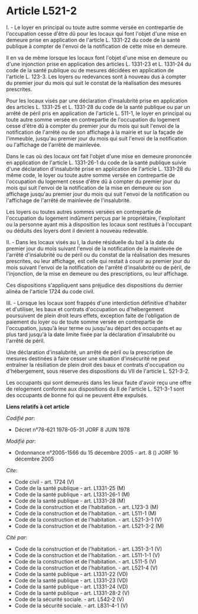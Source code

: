 # Article L521-2

I. - Le loyer en principal ou toute autre somme versée en contrepartie de l'occupation cesse d'être dû pour les locaux qui
font l'objet d'une mise en demeure prise en application de l'article L. 1331-22 du code de la santé publique à compter de
l'envoi de la notification de cette mise en demeure.

Il en va de même lorsque les locaux font l'objet d'une mise en demeure ou d'une injonction prise en application des articles
L. 1331-23 et L. 1331-24 du code de la santé publique ou de mesures décidées en application de l'article L. 123-3. Les loyers
ou redevances sont à nouveau dus à compter du premier jour du mois qui suit le constat de la réalisation des mesures
prescrites.

Pour les locaux visés par une déclaration d'insalubrité prise en application des articles L. 1331-25 et L. 1331-28 du code de
la santé publique ou par un arrêté de péril pris en application de l'article L. 511-1, le loyer en principal ou toute autre
somme versée en contrepartie de l'occupation du logement cesse d'être dû à compter du premier jour du mois qui suit l'envoi
de la notification de l'arrêté ou de son affichage à la mairie et sur la façade de l'immeuble, jusqu'au premier jour du mois
qui suit l'envoi de la notification ou l'affichage de l'arrêté de mainlevée.

Dans le cas où des locaux ont fait l'objet d'une mise en demeure prononcée en application de l'article L. 1331-26-1 du code
de la santé publique suivie d'une déclaration d'insalubrité prise en application de l'article L. 1331-28 du même code, le
loyer ou toute autre somme versée en contrepartie de l'occupation du logement cesse d'être dû à compter du premier jour du
mois qui suit l'envoi de la notification de la mise en demeure ou son affichage jusqu'au premier jour du mois qui suit
l'envoi de la notification ou l'affichage de l'arrêté de mainlevée de l'insalubrité.

Les loyers ou toutes autres sommes versées en contrepartie de l'occupation du logement indûment perçus par le propriétaire,
l'exploitant ou la personne ayant mis à disposition les locaux sont restitués à l'occupant ou déduits des loyers dont il
devient à nouveau redevable.

II. - Dans les locaux visés au I, la durée résiduelle du bail à la date du premier jour du mois suivant l'envoi de la
notification de la mainlevée de l'arrêté d'insalubrité ou de péril ou du constat de la réalisation des mesures prescrites, ou
leur affichage, est celle qui restait à courir au premier jour du mois suivant l'envoi de la notification de l'arrêté
d'insalubrité ou de péril, de l'injonction, de la mise en demeure ou des prescriptions, ou leur affichage.

Ces dispositions s'appliquent sans préjudice des dispositions du dernier alinéa de l'article 1724 du code civil.

III. - Lorsque les locaux sont frappés d'une interdiction définitive d'habiter et d'utiliser, les baux et contrats
d'occupation ou d'hébergement poursuivent de plein droit leurs effets, exception faite de l'obligation de paiement du loyer
ou de toute somme versée en contrepartie de l'occupation, jusqu'à leur terme ou jusqu'au départ des occupants et au plus tard
jusqu'à la date limite fixée par la déclaration d'insalubrité ou l'arrêté de péril.

Une déclaration d'insalubrité, un arrêté de péril ou la prescription de mesures destinées à faire cesser une situation
d'insécurité ne peut entraîner la résiliation de plein droit des baux et contrats d'occupation ou d'hébergement, sous réserve
des dispositions du VII de l'article L. 521-3-2.

Les occupants qui sont demeurés dans les lieux faute d'avoir reçu une offre de relogement conforme aux dispositions du II de
l'article L. 521-3-1 sont des occupants de bonne foi qui ne peuvent être expulsés.

**Liens relatifs à cet article**

_Codifié par_:

  - Décret n°78-621 1978-05-31 JORF 8 JUIN 1978

_Modifié par_:

  - Ordonnance n°2005-1566 du 15 décembre 2005 - art. 8 () JORF 16 décembre 2005

_Cite_:

  - Code civil - art. 1724 (V)
  - Code de la santé publique - art. L1331-25 (M)
  - Code de la santé publique - art. L1331-26-1 (M)
  - Code de la santé publique - art. L1331-28 (M)
  - Code de la construction et de l'habitation. - art. L123-3 (M)
  - Code de la construction et de l'habitation. - art. L511-1 (M)
  - Code de la construction et de l'habitation. - art. L521-3-1 (V)
  - Code de la construction et de l'habitation. - art. L521-3-2 (M)

_Cité par_:

  - Code de la construction et de l'habitation. - art. L351-3-1 (V)
  - Code de la construction et de l'habitation. - art. L511-1-1 (V)
  - Code de la construction et de l'habitation. - art. L511-5 (V)
  - Code de la construction et de l'habitation. - art. L521-4 (V)
  - Code de la santé publique - art. L1331-22 (VD)
  - Code de la santé publique - art. L1331-23 (VD)
  - Code de la santé publique - art. L1331-24 (VD)
  - Code de la santé publique - art. L1331-28-2 (V)
  - Code de la sécurité sociale. - art. L542-2 (V)
  - Code de la sécurité sociale. - art. L831-4-1 (V)
